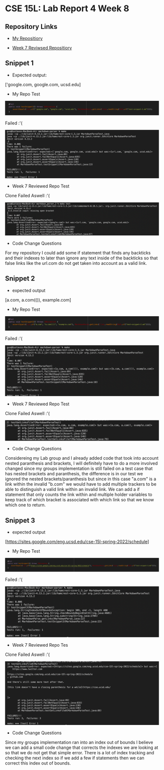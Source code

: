 # CSE 15L: Lab Report 4 Week 8

## Repository Links

* [My Repositiory]()

* [Week 7 Reviwsed Repositiory]()

## Snippet 1
* Expected output:
 
 ['google.com, google.com, ucsd.edu]


* My Repo Test
 
![Image](JunitSnip1.png)

 Failed :'(

 ![Image](makeFail1.png)

* Week 7 Reviewed Repo Test

 Clone Failed Aswell :'(

 ![Image](W7repoJunit1.png)

* Code Change Questions

 For my repository I could add some if statement that finds any backticks and their indexes to later than ignore any text inside of the backticks so that false links like the url.com do not get taken into account as a valid link.


## Snippet 2
* expected output

[a.com, a.com(()), example.com]

* My Repo Test

![Image](JunitSnip2.png)

Failed :'(

![Image](makeFail2.png)

* Week 7 Reviewed Repo Test

 Clone Failed Aswell :'(

 ![Image](W7repoJunit2.png)

* Code Change Questions

Considereing my Lab group and I already added code that took into account nested paranthesis and brackets, I will definitely have to do a more involved changed since my groups implementation is still failed on a test case that has nested brackets and paranthesis, the difference is in our test we ignored the nested brackets/paranthesis but since in this case "a.com" is a link within the invalid "b.com" we would have to add multiple trackers to be able to distinguish a valid link within an invalid link. We can add a if statement that only counts the link within and multiple holder variables to keep track of which bracket is associated with which link so that we know which one to return.


## Snippet 3
* expected output

[https://sites.google.com/eng.ucsd.edu/cse-15l-spring-2022/schedule]

* My Repo Test

![Image](JunitSnip3.png)

Failed :'(

![Image](makeFail3.png)

* Week 7 Reviewed Repo Tes

 Clone Failed Aswell :'(

 ![Image](W7repoJunit3.png)

* Code Change Questions

Since my groups implementation ran into an index out of bounds I believe we can add a small code change that corrects the indexes we are looking at so that we do not get that simple error. There is a lot of index tracking and checking the next index so if we add a few if statements then we can correct this index out of bounds. 




